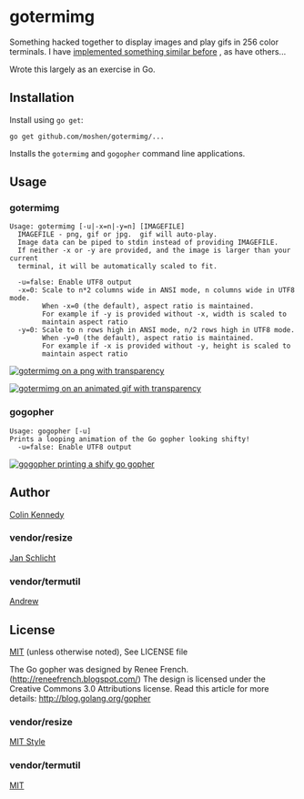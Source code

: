 
# gotermimg

Something hacked together to display images and play gifs in 256 color
terminals.  I have
[implemented something similar before](https://github.com/moshen/Image-Term256Color)
, as have others...

Wrote this largely as an exercise in Go.

## Installation

Install using `go get`:

    go get github.com/moshen/gotermimg/...

Installs the `gotermimg` and `gogopher` command line applications.

## Usage

### gotermimg

    Usage: gotermimg [-u|-x=n|-y=n] [IMAGEFILE]
      IMAGEFILE - png, gif or jpg.  gif will auto-play.
      Image data can be piped to stdin instead of providing IMAGEFILE.
      If neither -x or -y are provided, and the image is larger than your current
      terminal, it will be automatically scaled to fit.
    
      -u=false: Enable UTF8 output
      -x=0: Scale to n*2 columns wide in ANSI mode, n columns wide in UTF8 mode.
            When -x=0 (the default), aspect ratio is maintained.
            For example if -y is provided without -x, width is scaled to
            maintain aspect ratio
      -y=0: Scale to n rows high in ANSI mode, n/2 rows high in UTF8 mode.
            When -y=0 (the default), aspect ratio is maintained.
            For example if -x is provided without -y, height is scaled to
            maintain aspect ratio

[![gotermimg on a png with transparency](http://fat.gfycat.com/AbsoluteShockingHerring.gif)](http://gfycat.com/AbsoluteShockingHerring)

[![gotermimg on an animated gif with transparency](http://zippy.gfycat.com/IcyBlindBlesbok.gif)](http://gfycat.com/IcyBlindBlesbok)

### gogopher

    Usage: gogopher [-u]
    Prints a looping animation of the Go gopher looking shifty!
      -u=false: Enable UTF8 output

[![gogopher printing a shify go gopher](http://zippy.gfycat.com/ConsciousTimelyHuman.gif)](http://gfycat.com/ConsciousTimelyHuman)

## Author

[Colin Kennedy](https://github.com/moshen)

### vendor/resize

[Jan Schlicht](https://github.com/nfnt/resize)

### vendor/termutil

[Andrew](https://github.com/andrew-d/go-termutil)

## License

[MIT](http://colken.mit-license.org/)
(unless otherwise noted), See LICENSE file

The Go gopher was designed by Renee French. (http://reneefrench.blogspot.com/)
The design is licensed under the Creative Commons 3.0 Attributions license.
Read this article for more details: http://blog.golang.org/gopher

### vendor/resize

[MIT Style](https://github.com/moshen/gotermimg/blob/master/vendor/resize/LICENSE)

### vendor/termutil

[MIT](https://github.com/moshen/gotermimg/blob/master/vendor/termutil/LICENSE)
